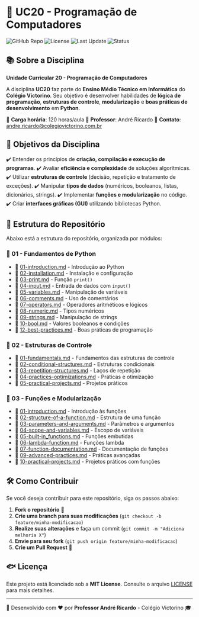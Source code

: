 # 🎥️ UC20 - Programação de Computadores

![GitHub Repo](https://img.shields.io/badge/GitHub-uc20--programacao--de--computadores-blue?style=flat-square) ![License](https://img.shields.io/badge/license-MIT-green?style=flat-square) ![Last Update](https://img.shields.io/badge/%C3%BAltima%20atualiza%C3%A7%C3%A3o-2025-brightgreen?style=flat-square) ![Status](https://img.shields.io/badge/status-Em%20Desenvolvimento-yellow?style=flat-square)

## 📚 Sobre a Disciplina

**Unidade Curricular 20 - Programação de Computadores**

A disciplina **UC20** faz parte do **Ensino Médio Técnico em Informática** do **Colégio Victorino**. Seu objetivo é desenvolver habilidades de **lógica de programação**, **estruturas de controle**, **modularização** e **boas práticas de desenvolvimento** em **Python**.

🔹 **Carga horária**: 120 horas/aula
 🔹 **Professor**: André Ricardo
 🔹 **Contato**: [andre.ricardo@colegiovictorino.com.br](mailto:andre.ricardo@colegiovictorino.com.br)

## 🎯 Objetivos da Disciplina

✔️ Entender os princípios de **criação, compilação e execução de programas**.
 ✔️ Avaliar **eficiência e complexidade** de soluções algorítmicas.
 ✔️ Utilizar **estruturas de controle** (decisão, repetição e tratamento de exceções).
 ✔️ Manipular **tipos de dados** (numéricos, booleanos, listas, dicionários, strings).
 ✔️ Implementar **funções e modularização** no código.
 ✔️ Criar **interfaces gráficas (GUI)** utilizando bibliotecas Python.

## 💂 Estrutura do Repositório

Abaixo está a estrutura do repositório, organizada por módulos:

### **🔹 01 - Fundamentos de Python**

- 📌 [01-introduction.md](https://chatgpt.com/c/01-basic/01-introduction.md) - Introdução ao Python
- 📌 [02-installation.md](https://chatgpt.com/c/01-basic/02-installation.md) - Instalação e configuração
- 📌 [03-print.md](https://chatgpt.com/c/01-basic/03-print.md) - Função `print()`
- 📌 [04-input.md](https://chatgpt.com/c/01-basic/04-input.md) - Entrada de dados com `input()`
- 📌 [05-variables.md](https://chatgpt.com/c/01-basic/05-variables.md) - Manipulação de variáveis
- 📌 [06-comments.md](https://chatgpt.com/c/01-basic/06-comments.md) - Uso de comentários
- 📌 [07-operators.md](https://chatgpt.com/c/01-basic/07-operators.md) - Operadores aritméticos e lógicos
- 📌 [08-numeric.md](https://chatgpt.com/c/01-basic/08-numeric.md) - Tipos numéricos
- 📌 [09-strings.md](https://chatgpt.com/c/01-basic/09-strings.md) - Manipulação de strings
- 📌 [10-bool.md](https://chatgpt.com/c/01-basic/10-bool.md) - Valores booleanos e condições
- 📌 [12-best-practices.md](https://chatgpt.com/c/01-basic/12-best-practices.md) - Boas práticas de programação

### **🔹 02 - Estruturas de Controle**

- 📌 [01-fundamentals.md](https://chatgpt.com/c/02-control-structure/01-fundamentals.md) - Fundamentos das estruturas de controle
- 📌 [02-conditional-structures.md](https://chatgpt.com/c/02-control-structure/02-conditional-structures.md) - Estruturas condicionais
- 📌 [03-repetition-structures.md](https://chatgpt.com/c/02-control-structure/03-repetition-structures.md) - Laços de repetição
- 📌 [04-practices-optimizations.md](https://chatgpt.com/c/02-control-structure/04-practices-optimizations.md) - Práticas e otimização
- 📌 [05-practical-projects.md](https://chatgpt.com/c/02-control-structure/05-practical-projects.md) - Projetos práticos

### **🔹 03 - Funções e Modularização**

- 📌 [01-introduction.md](https://chatgpt.com/c/03-functions/01-introduction.md) - Introdução às funções
- 📌 [02-structure-of-a-function.md](https://chatgpt.com/c/03-functions/02-structure-of-a-function.md) - Estrutura de uma função
- 📌 [03-parameters-and-arguments.md](https://chatgpt.com/c/03-functions/03-parameters-and-arguments.md) - Parâmetros e argumentos
- 📌 [04-scope-and-variables.md](https://chatgpt.com/c/03-functions/04-scope-and-variables.md) - Escopo de variáveis
- 📌 [05-built-in_functions.md](https://chatgpt.com/c/03-functions/05-built-in_functions.md) - Funções embutidas
- 📌 [06-lambda-function.md](https://chatgpt.com/c/03-functions/06-lambda-function.md) - Funções lambda
- 📌 [07-function-documentation.md](https://chatgpt.com/c/03-functions/07-function-documentation.md) - Documentação de funções
- 📌 [09-advanced-practices.md](https://chatgpt.com/c/03-functions/09-advanced-practices.md) - Práticas avançadas
- 📌 [10-practical-projects.md](https://chatgpt.com/c/03-functions/10-practical-projects.md) - Projetos práticos com funções

## 🛠️ Como Contribuir

Se você deseja contribuir para este repositório, siga os passos abaixo:

1. **Fork o repositório** 📌
2. **Crie uma branch para suas modificações** (`git checkout -b feature/minha-modificacao`)
3. **Realize suas alterações** e faça um commit (`git commit -m "Adiciona melhoria X"`)
4. **Envie para seu fork** (`git push origin feature/minha-modificacao`)
5. **Crie um Pull Request** 🚀

## 🐟 Licença

Este projeto está licenciado sob a **MIT License**. Consulte o arquivo [LICENSE](https://chatgpt.com/c/LICENSE) para mais detalhes.

------

🚀 Desenvolvido com ❤️ por **Professor André Ricardo** - Colégio Victorino 🎓
